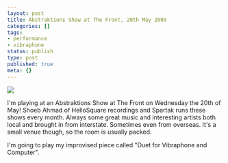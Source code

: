 ```yaml
---
layout: post
title: Abstraktions Show at The Front, 20th May 2009
categories: []
tags:
- performance
- vibraphone
status: publish
type: post
published: true
meta: {}
---
```


[![](/squarespace_images/production_1370812_16892027__KBlvp5i4Mkk_SgukWpoaM2I_AAAAAAAABSc_6GdNX46mtL0_s320_200905-AbstraktionsGigPoster.jpg_)](http://s3.media.squarespace.com/production/1370812/16892027/_KBlvp5i4Mkk/SgukWpoaM2I/AAAAAAAABSc/6GdNX46mtL0/s1600-h/200905-AbstraktionsGigPoster.jpg)

I'm playing at an Abstraktions Show at The Front on Wednesday the 20th of May! Shoeb Ahmad of HelloSquare recordings and Spartak runs these shows every month. Always some great music and interesting artists both local and brought in from interstate. Sometimes even from overseas. It's a small venue though, so the room is usually packed.



I'm going to play my improvised piece called "Duet for Vibraphone and Computer".
